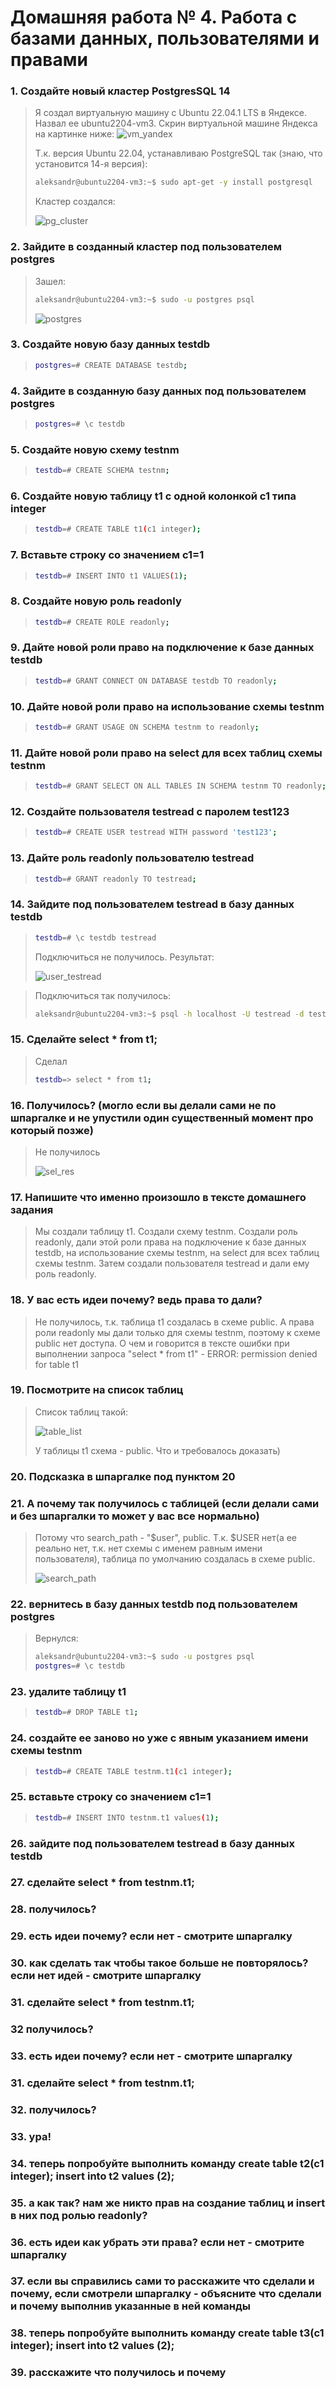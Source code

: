 # Домашняя работа № 4. Работа с базами данных, пользователями и правами

### 1. Cоздайте новый кластер PostgresSQL 14
> Я создал виртуальную машину с Ubuntu 22.04.1 LTS в Яндексе. Назвал ее ubuntu2204-vm3. Скрин виртуальной машине Яндекса на картинке ниже:
> <image src="images/vm_yandex.png" alt="vm_yandex">
>
> Т.к. версия Ubuntu 22.04, устанавливаю PostgreSQL так (знаю, что установится 14-я версия):
> ```sh
> aleksandr@ubuntu2204-vm3:~$ sudo apt-get -y install postgresql
> ```
> Кластер создался:
> 
> <image src="images/pg_cluster.png" alt="pg_cluster">
### 2. Зайдите в созданный кластер под пользователем postgres
> Зашел:
> ```sh
> aleksandr@ubuntu2204-vm3:~$ sudo -u postgres psql
> ```
> <image src="images/postgres.png" alt="postgres">

### 3. Cоздайте новую базу данных testdb
> ```sh
> postgres=# CREATE DATABASE testdb;
> ```

### 4. Зайдите в созданную базу данных под пользователем postgres
> ```sh
> postgres=# \c testdb
> ```

### 5. Создайте новую схему testnm
> ```sh
> testdb=# CREATE SCHEMA testnm;
> ```

### 6. Создайте новую таблицу t1 с одной колонкой c1 типа integer
> ```sh
> testdb=# CREATE TABLE t1(c1 integer);
> ```

### 7. Вставьте строку со значением c1=1
> ```sh
> testdb=# INSERT INTO t1 VALUES(1);
> ```

### 8. Создайте новую роль readonly
> ```sh
> testdb=# CREATE ROLE readonly;
> ```

### 9. Дайте новой роли право на подключение к базе данных testdb
> ```sh
> testdb=# GRANT CONNECT ON DATABASE testdb TO readonly;
> ```

### 10. Дайте новой роли право на использование схемы testnm
> ```sh
> testdb=# GRANT USAGE ON SCHEMA testnm to readonly;
> ```

### 11. Дайте новой роли право на select для всех таблиц схемы testnm
> ```sh
> testdb=# GRANT SELECT ON ALL TABLES IN SCHEMA testnm TO readonly;
> ```

### 12. Создайте пользователя testread с паролем test123
> ```sh
> testdb=# CREATE USER testread WITH password 'test123';
> ```

### 13. Дайте роль readonly пользователю testread
> ```sh
> testdb=# GRANT readonly TO testread;
> ```

### 14. Зайдите под пользователем testread в базу данных testdb
> ```sh
> testdb=# \c testdb testread
>```
> Подключиться не получилось. Результат:
>
> <image src="images/user_testread.png" alt="user_testread">

> Подключиться так получилось:
> ```sh
> aleksandr@ubuntu2204-vm3:~$ psql -h localhost -U testread -d testdb -W
>```

### 15. Cделайте select * from t1;
> Сделал
> ```sh
> testdb=> select * from t1;
>```

### 16. Получилось? (могло если вы делали сами не по шпаргалке и не упустили один существенный момент про который позже)
> Не получилось
>
> <image src="images/sel_res.png" alt="sel_res">

### 17. Напишите что именно произошло в тексте домашнего задания
> Мы создали таблицу t1. Создали схему testnm. Создали роль readonly, дали этой роли права на подключение к базе данных testdb,
> на использование схемы testnm, на select для всех таблиц схемы testnm. Затем создали пользователя testread и дали ему роль readonly.

### 18. У вас есть идеи почему? ведь права то дали?
> Не получилось, т.к. таблица t1 создалась в схеме public. А права роли readonly мы дали только для схемы testnm, поэтому к схеме public нет доступа.
> О чем и говорится в тексте ошибки при выполнении запроса "select * from t1" - ERROR:  permission denied for table t1

### 19. Посмотрите на список таблиц
> Список таблиц такой:
>
> <image src="images/table_list.png" alt="table_list">
>
> У таблицы t1 схема - public. Что и требовалось доказать)

### 20. Подсказка в шпаргалке под пунктом 20

### 21. А почему так получилось с таблицей (если делали сами и без шпаргалки то может у вас все нормально)
> Потому что search_path - "$user", public. Т.к. $USER нет(а ее реально нет, т.к. нет схемы с именем равным имени пользователя), таблица по умолчанию создалась в схеме public.
>
> <image src="images/search_path.png" alt="search_path">

### 22. вернитесь в базу данных testdb под пользователем postgres
> Вернулся:
> ```sh
> aleksandr@ubuntu2204-vm3:~$ sudo -u postgres psql
> postgres=# \c testdb
>```

### 23. удалите таблицу t1
> ```sh
> testdb=# DROP TABLE t1;
>```

### 24. создайте ее заново но уже с явным указанием имени схемы testnm
> ```sh
> testdb=# CREATE TABLE testnm.t1(c1 integer);
>```

### 25. вставьте строку со значением c1=1
> ```sh
> testdb=# INSERT INTO testnm.t1 values(1);
>```

### 26. зайдите под пользователем testread в базу данных testdb

### 27. сделайте select * from testnm.t1;

### 28. получилось?

### 29. есть идеи почему? если нет - смотрите шпаргалку

### 30. как сделать так чтобы такое больше не повторялось? если нет идей - смотрите шпаргалку

### 31. сделайте select * from testnm.t1;

### 32 получилось?

### 33. есть идеи почему? если нет - смотрите шпаргалку

### 31. сделайте select * from testnm.t1;

### 32. получилось?

### 33. ура!

### 34. теперь попробуйте выполнить команду create table t2(c1 integer); insert into t2 values (2);

### 35. а как так? нам же никто прав на создание таблиц и insert в них под ролью readonly?

### 36. есть идеи как убрать эти права? если нет - смотрите шпаргалку

### 37. если вы справились сами то расскажите что сделали и почему, если смотрели шпаргалку - объясните что сделали и почему выполнив указанные в ней команды

### 38. теперь попробуйте выполнить команду create table t3(c1 integer); insert into t2 values (2);

### 39. расскажите что получилось и почему